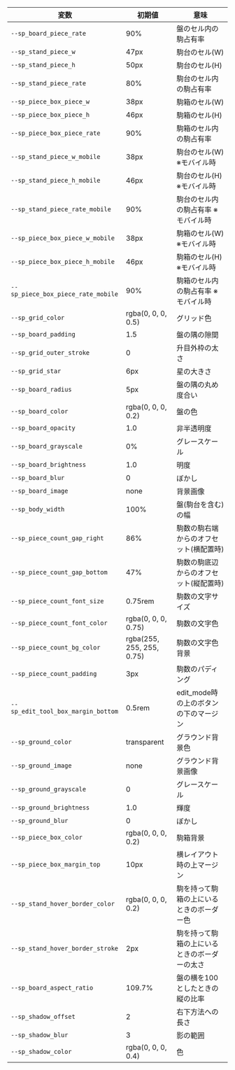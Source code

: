 | 変数                               | 初期値                    | 意味                                         |
|------------------------------------|---------------------------|----------------------------------------------|
| `--sp_board_piece_rate`            | 90%                       | 盤のセル内の駒占有率                         |
| `--sp_stand_piece_w`               | 47px                      | 駒台のセル(W)                                |
| `--sp_stand_piece_h`               | 50px                      | 駒台のセル(H)                                |
| `--sp_stand_piece_rate`            | 80%                       | 駒台のセル内の駒占有率                       |
| `--sp_piece_box_piece_w`           | 38px                      | 駒箱のセル(W)                                |
| `--sp_piece_box_piece_h`           | 46px                      | 駒箱のセル(H)                                |
| `--sp_piece_box_piece_rate`        | 90%                       | 駒箱のセル内の駒占有率                       |
| `--sp_stand_piece_w_mobile`        | 38px                      | 駒台のセル(W) ※モバイル時                   |
| `--sp_stand_piece_h_mobile`        | 46px                      | 駒台のセル(H) ※モバイル時                   |
| `--sp_stand_piece_rate_mobile`     | 90%                       | 駒台のセル内の駒占有率 ※モバイル時          |
| `--sp_piece_box_piece_w_mobile`    | 38px                      | 駒箱のセル(W) ※モバイル時                   |
| `--sp_piece_box_piece_h_mobile`    | 46px                      | 駒箱のセル(H) ※モバイル時                   |
| `--sp_piece_box_piece_rate_mobile` | 90%                       | 駒箱のセル内の駒占有率 ※モバイル時          |
| `--sp_grid_color`                  | rgba(0, 0, 0, 0.5)        | グリッド色                                   |
| `--sp_board_padding`               |                       1.5 | 盤の隅の隙間                                 |
| `--sp_grid_outer_stroke`           |                         0 | 升目外枠の太さ                               |
| `--sp_grid_star`                   | 6px                       | 星の大きさ                                   |
| `--sp_board_radius`                | 5px                       | 盤の隅の丸め度合い                           |
| `--sp_board_color`                 | rgba(0, 0, 0, 0.2)        | 盤の色                                       |
| `--sp_board_opacity`               |                       1.0 | 非半透明度                                   |
| `--sp_board_grayscale`             | 0%                        | グレースケール                               |
| `--sp_board_brightness`            |                       1.0 | 明度                                         |
| `--sp_board_blur`                  |                         0 | ぼかし                                       |
| `--sp_board_image`                 | none                      | 背景画像                                     |
| `--sp_body_width`                  | 100%                      | 盤(駒台を含む)の幅                           |
| `--sp_piece_count_gap_right`       | 86%                       | 駒数の駒右端からのオフセット(横配置時)       |
| `--sp_piece_count_gap_bottom`      | 47%                       | 駒数の駒底辺からのオフセット(縦配置時)       |
| `--sp_piece_count_font_size`       | 0.75rem                   | 駒数の文字サイズ                             |
| `--sp_piece_count_font_color`      |  rgba(0, 0, 0, 0.75)      | 駒数の文字色                                 |
| `--sp_piece_count_bg_color`        | rgba(255, 255, 255, 0.75) | 駒数の文字色背景                             |
| `--sp_piece_count_padding`         | 3px                       | 駒数のパディング                             |
| `--sp_edit_tool_box_margin_bottom` | 0.5rem                    | edit_mode時の上のボタンの下のマージン        |
| `--sp_ground_color`                | transparent               | グラウンド背景色                             |
| `--sp_ground_image`                | none                      | グラウンド背景画像                           |
| `--sp_ground_grayscale`            |                         0 | グレースケール                               |
| `--sp_ground_brightness`           |                       1.0 | 輝度                                         |
| `--sp_ground_blur`                 |                         0 | ぼかし                                       |
| `--sp_piece_box_color`             | rgba(0, 0, 0, 0.2)        | 駒箱背景                                     |
| `--sp_piece_box_margin_top`        | 10px                      | 横レイアウト時の上マージン                   |
| `--sp_stand_hover_border_color`    | rgba(0, 0, 0, 0.2)        | 駒を持って駒箱の上にいるときのボーダー色     |
| `--sp_stand_hover_border_stroke`   | 2px                       | 駒を持って駒箱の上にいるときのボーダーの太さ |
| `--sp_board_aspect_ratio`          | 109.7%                    | 盤の横を100としたときの縦の比率              |
| `--sp_shadow_offset`               |                         2 | 右下方法への長さ                             |
| `--sp_shadow_blur`                 |                         3 | 影の範囲                                     |
| `--sp_shadow_color`                | rgba(0, 0, 0, 0.4)        | 色                                           |
